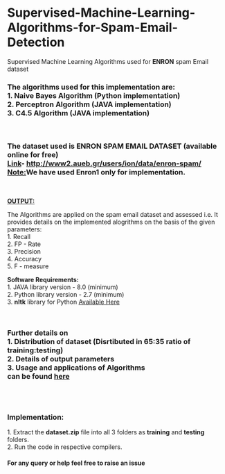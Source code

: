 # Supervised-Machine-Learning-Algorithms-for-Spam-Email-Detection
Supervised Machine Learning Algorithms used for <b>ENRON</b> spam Email dataset
</br>

<h3>
The algorithms used for this implementation are:</br>
<b>1. Naive Bayes Algorithm </b> (Python implementation)</br>
<b>2. Perceptron Algorithm </b> (JAVA implementation)</br>
<b>3. C4.5 Algorithm </b> (JAVA implementation)</br>
</h3>
</br>
<h3>
The dataset used is <b>ENRON</b> SPAM EMAIL DATASET (available online for free)</br>
<u>Link</u>- <a href="http://www2.aueb.gr/users/ion/data/enron-spam/">http://www2.aueb.gr/users/ion/data/enron-spam/</a></br>
<u>Note:</u>We have used <b>Enron1</b> only for implementation.
</h3>
</br>
<p font size="20"><b><u>OUTPUT:</b></u></p>
<p font size="18">
The Algorithms are applied on the spam email dataset and assessed i.e. It provides details on the implemented alogrithms on the basis of the given parameters:</br>
1. Recall </br>
2. FP - Rate</br>
3. Precision</br>
4. Accuracy</br>
5. F - measure</br>
</p>
<p font size="20">
<b>Software Requirements:</b></br>
1. JAVA library version - 8.0 (minimum)</br>
2. Python library version - 2.7 (minimum)</br>
3. <b>nltk</b> library for Python <a href="http://www.nltk.org/install.html">Available Here</a></br>
</p>
</br>
<h3><b>
Further details on </br>
1. Distribution of dataset (Disrtibuted in 65:35 ratio of training:testing) </br>
2. Details of output parameters</br>
3. Usage and applications of Algorithms</br>
can be found <a href="http://ijsart.com/Home/IssueDetail/8673">here</a>
</b></h3>

</br></br>

<h3>Implementation:</h3>
<p font size="20">
1. Extract the <b>dataset.zip</b> file into all 3 folders as <b>training</b> and <b>testing</b> folders.</br>
2. Run the code in respective compilers.
</p>

<h4>For any query or help feel free to raise an issue</br>

